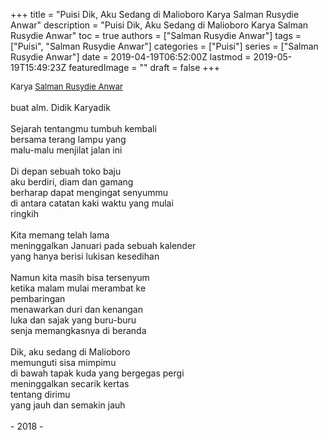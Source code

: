 +++
title = "Puisi Dik, Aku Sedang di Malioboro Karya Salman Rusydie Anwar"
description = "Puisi Dik, Aku Sedang di Malioboro Karya Salman Rusydie Anwar"
toc = true
authors = ["Salman Rusydie Anwar"]
tags = ["Puisi", "Salman Rusydie Anwar"]
categories = ["Puisi"]
series = ["Salman Rusydie Anwar"]
date = 2019-04-19T06:52:00Z
lastmod = 2019-05-19T15:49:23Z
featuredImage = ""
draft = false
+++

<div style="text-align: justify;">
<div style="font-size: small;">Karya <a href="/authors/salman-rusydie-anwar/" target="_blank">Salman Rusydie Anwar</a></div><br />
buat alm. Didik Karyadik<br />
<br />
Sejarah tentangmu tumbuh kembali<br />
bersama terang lampu yang<br />
malu-malu menjilat jalan ini<br />
<br />
Di depan sebuah toko baju<br />
aku berdiri, diam dan gamang<br />
berharap dapat mengingat senyummu<br />
di antara catatan kaki waktu yang mulai<br />
ringkih<br />
<br />
Kita memang telah lama<br />
meninggalkan Januari pada sebuah kalender<br />
yang hanya berisi lukisan kesedihan<br />
<br />
Namun kita masih bisa tersenyum<br />
ketika malam mulai merambat ke<br />
pembaringan<br />
menawarkan duri dan kenangan<br />
luka dan sajak yang buru-buru<br />
senja memangkasnya di beranda<br />
<br />
Dik, aku sedang di Malioboro<br />
memunguti sisa mimpimu<br />
di bawah tapak kuda yang bergegas pergi<br />
meninggalkan secarik kertas<br />
tentang dirimu<br />
yang jauh dan semakin jauh<br />
<br />
- 2018 -</div>
